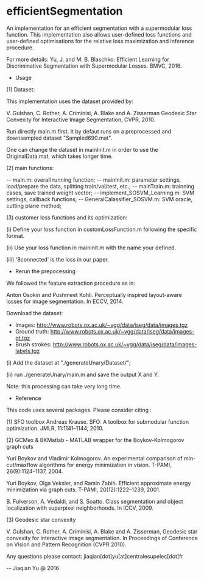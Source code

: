﻿# efficientSegmentation

An implementation for an efficient segmentation with a supermodular loss function. This implementation also allows user-defined loss functions and user-defined optimisations for the relative loss maximization and inference procedure. 

For more details: 
Yu, J. and M. B. Blaschko: Efficient Learning for Discriminative Segmentation with Supermodular Losses. BMVC, 2016.

- Usage

(1) Dataset: 

This implementation uses the dataset provided by:
 
V. Gulshan, C. Rother, A. Criminisi, A. Blake and A. Zisserman
Geodesic Star Convexity for Interactive Image Segmentation, CVPR, 2010. 

Run directly main.m first. It by defaut runs on a preprocessed and downsampled dataset "Sampled690.mat". 

One can change the dataset in mainInit.m in order to use the OriginalData.mat, which takes longer time.

(2) main functions:

-- main.m: overall running function;
-- mainInit.m: parameter settings, load/prepare the data, splitting train/val/test, etc.;
-- mainTrain.m: trainning cases, save trained weight vector;
-- implement_SOSVM_Learning.m: SVM settings, callback functions;
-- GeneralCalassifier_SOSVM.m: SVM oracle, cutting plane method;

(3) customer loss functions and its optimization:

(i) Define your loss function in customLossFunction.m following the specific format.

(ii) Use your loss function in mainInit.m with the name your defined.

(iii) '8connected' is the loss in our paper.

- Rerun the prepocessing

We followed the feature extraction procedure as in: 

Anton Osokin and Pushmeet Kohli. Perceptually inspired layout-aware losses for image segmentation. In ECCV, 2014.

Download the dataset:

- Images: http://www.robots.ox.ac.uk/~vgg/data/iseg/data/images.tgz
- Ground truth: http://www.robots.ox.ac.uk/~vgg/data/iseg/data/images-gt.tgz
- Brush strokes: http://www.robots.ox.ac.uk/~vgg/data/iseg/data/images-labels.tgz

(i) Add the dataset at "./generateUnary/Dataset/"; 

(ii) run ./generateUnary/main.m and save the output X and Y.

Note: this processing can take very long time. 

- Reference

This code uses several packages. Please consider citing :

(1) SFO toolbox
Andreas Krause. SFO: A toolbox for submodular function optimization. JMLR, 11:1141–1144, 2010.

(2) GCMex & BKMatlab - MATLAB wrapper for the Boykov-Kolmogorov graph cuts

Yuri Boykov and Vladimir Kolmogorov. An experimental comparison of min-cut/maxflow algorithms for energy minimization in vision. T-PAMI, 26(9):1124–1137, 2004.

Yuri Boykov, Olga Veksler, and Ramin Zabih. Efficient approximate energy minimization via graph cuts. T-PAMI, 20(12):1222–1239, 2001.

B. Fulkerson, A. Vedaldi, and S. Soatto. Class segmentation and object localization with superpixel neighborhoods. In ICCV, 2009.

(3) Geodesic star convexity 

V. Gulshan, C. Rother, A. Criminisi, A. Blake and A. Zisserman,
Geodesic star convexity for interactive image segmentation. 
In Proceedings of Conference on Vision and Pattern Recognition (CVPR 2010).

Any questions please contact: jiaqian[dot]yu[at]centralesupelec[dot]fr

--
Jiaqian Yu @ 2016
